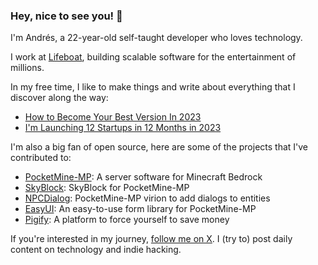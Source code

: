 ### Hey, nice to see you! 👋

I'm Andrés, a 22-year-old self-taught developer who loves technology.

I work at [Lifeboat](https://twitter.com/LifeboatNetwork), building scalable software for the entertainment of millions.

In my free time, I like to make things and write about everything that I discover along the way:

- [How to Become Your Best Version In 2023](https://dresnite.com/how-to-become-your-best-version-in-2023)
- [I'm Launching 12 Startups in 12 Months in 2023](https://dresnite.com/im-launching-12-startups-in-12-months-in-2023)

I'm also a big fan of open source, here are some of the projects that I've contributed to:

- [PocketMine-MP](https://github.com/pmmp/pocketmine-mp): A server software for Minecraft Bedrock
- [SkyBlock](https://github.com/dresnite/skyblock): SkyBlock for PocketMine-MP
- [NPCDialog](https://github.com/dresnite/npcdialog): PocketMine-MP virion to add dialogs to entities
- [EasyUI](https://github.com/dresnite/easyui): An easy-to-use form library for PocketMine-MP
- [Pigify](https://github.com/pigifyapp/pigify-core): A platform to force yourself to save money

If you're interested in my journey, [follow me on X](https://x.com/dresnite). I (try to) post daily content on technology and indie hacking.
